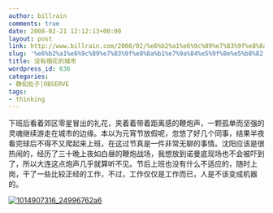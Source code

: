 ```yaml
---
author: billrain
comments: true
date: 2008-02-21 12:12:13+00:00
layout: post
link: http://www.billrain.com/2008/02/%e6%b2%a1%e6%9c%89%e7%83%9f%e8%8a%b1%e7%9a%84%e5%9f%8e%e5%b8%82/
slug: '%e6%b2%a1%e6%9c%89%e7%83%9f%e8%8a%b1%e7%9a%84%e5%9f%8e%e5%b8%82'
title: 没有烟花的城市
wordpress_id: 636
categories:
- 静如处子|OBSERVE
tags:
- thinking
---
```


下班后看着郊区零星冒出的礼花，夹着着带着距离感的鞭炮声，一颗孤单而坚强的灵魂继续游走在城市的边缘。本以为元宵节放假呢，忽悠了好几个同事，结果半夜看完球后不得不又爬起来上班，在这过节真是一件非常无聊的事情。沈阳应该是很热闹的，经历了三十晚上夜如白昼的鞭炮战场，我想放到诺曼底现场也不会被吓到了，所以大连这点炮声几乎就算听不见。节后上班也没有什么不适应的，随时上岗，干了一些比较正经的工作，不过，工作仅仅是工作而已，人是不该变成机器的。


[![1014907316_24996762a6](http://www.billrain.com/wp-content/uploads/2008/02/1014907316-24996762a6-thumb.jpg)](http://www.billrain.com/wp-content/uploads/2008/02/1014907316-24996762a6.jpg)
